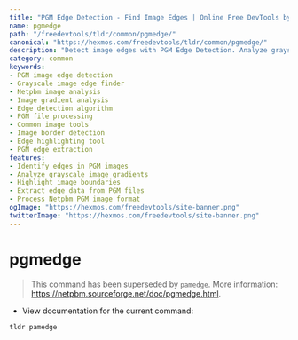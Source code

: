 ```yaml
---
title: "PGM Edge Detection - Find Image Edges | Online Free DevTools by Hexmos"
name: pgmedge
path: "/freedevtools/tldr/common/pgmedge/"
canonical: "https://hexmos.com/freedevtools/tldr/common/pgmedge/"
description: "Detect image edges with PGM Edge Detection. Analyze grayscale image gradients and identify boundaries. Free online tool, no registration required."
category: common
keywords:
- PGM image edge detection
- Grayscale image edge finder
- Netpbm image analysis
- Image gradient analysis
- Edge detection algorithm
- PGM file processing
- Common image tools
- Image border detection
- Edge highlighting tool
- PGM edge extraction
features:
- Identify edges in PGM images
- Analyze grayscale image gradients
- Highlight image boundaries
- Extract edge data from PGM files
- Process Netpbm PGM image format
ogImage: "https://hexmos.com/freedevtools/site-banner.png"
twitterImage: "https://hexmos.com/freedevtools/site-banner.png"
---
```


# pgmedge

> This command has been superseded by `pamedge`.
> More information: <https://netpbm.sourceforge.net/doc/pgmedge.html>.

- View documentation for the current command:

`tldr pamedge`
